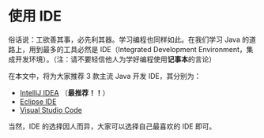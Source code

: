 # 使用 IDE

俗话说：工欲善其事，必先利其器。学习编程也同样如此。在我们学习 Java 的道路上，用到最多的工具必然是 IDE（Integrated Development Environment，集成开发环境）。（注：请不要轻信他人为学好编程使用**记事本**的言论）

在本文中，将为大家推荐 3 款主流 Java 开发 IDE，其分别为：

- [IntelliJ IDEA](https://www.jetbrains.com/idea/) （**最推荐！！**）
- [Eclipse IDE](https://www.eclipse.org/eclipseide/)
- [Visual Studio Code](https://code.visualstudio.com/)

当然，IDE 的选择因人而异，大家可以选择自己最喜欢的 IDE 即可。

<Utterances />
